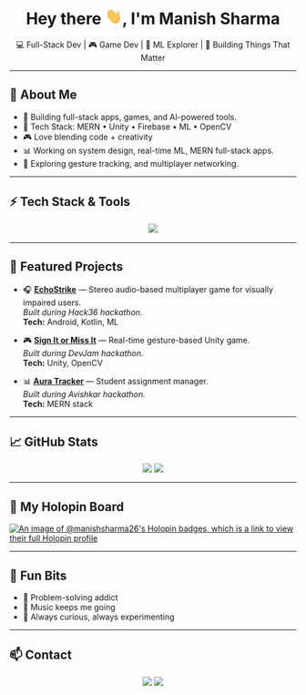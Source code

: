 <h1 align="center">
  Hey there <img src="https://raw.githubusercontent.com/ABSphreak/ABSphreak/master/gifs/Hi.gif" width="30px">, I'm Manish Sharma
</h1>

<p align="center">
  💻 Full-Stack Dev | 🎮 Game Dev | 🤖 ML Explorer | 🚀 Building Things That Matter
</p>

---

## 🚀 About Me

- 🔭 Building full-stack apps, games, and AI-powered tools.
- 🎯 Tech Stack: MERN • Unity • Firebase • ML • OpenCV
- 🎮 Love blending code + creativity
- 📊 Working on system design, real-time ML, MERN full-stack apps.
- 🌱 Exploring gesture tracking, and multiplayer networking.


---

## ⚡ Tech Stack & Tools

<div align="center">
  <img src="https://skillicons.dev/icons?i=react,nodejs,mongodb,unity,cs,python,opencv,firebase,git,github,vscode,figma" />
</div>

---

## 🌟 Featured Projects

- 🎧 [**EchoStrike**](https://github.com/4SumHack36/EchoStrike) — Stereo audio-based multiplayer game for visually impaired users.  
  _Built during Hack36 hackathon._  
  **Tech:** Android, Kotlin, ML

- 🎮 [**Sign It or Miss It**](https://github.com/4SumMNNIT/SIMI) — Real-time gesture-based Unity game.  
  _Built during DevJam hackathon._  
  **Tech:** Unity, OpenCV

- 📊 [**Aura Tracker**](https://github.com/EnigmaTrio/AuraTracker) — Student assignment manager.  
  _Built during Avishkar hackathon._  
  **Tech:** MERN stack

---

## 📈 GitHub Stats

<div align="center">
  <img src="https://github-readme-stats.vercel.app/api?username=manish-sharma26&show_icons=true&theme=react&hide_border=true" />
  <img src="https://github-readme-streak-stats.herokuapp.com/?user=manish-sharma26&theme=react&hide_border=true" />
</div>

---

## 🏅 My Holopin Board

[![An image of @manishsharma26's Holopin badges, which is a link to view their full Holopin profile](https://holopin.me/manishsharma26)](https://holopin.io/@manishsharma26)

---

## 🎯 Fun Bits

- 🧠 Problem-solving addict
- 🎵 Music keeps me going
- 🏹 Always curious, always experimenting

---

## 📫 Contact

<p align="center">
  <a href="mailto:ms0417551@gmail.com"><img src="https://img.shields.io/badge/Email-D14836?style=for-the-badge&logo=gmail&logoColor=white"/></a>
  <a href="https://linkedin.com/in/manish-sharma26"><img src="https://img.shields.io/badge/LinkedIn-0077B5?style=for-the-badge&logo=linkedin&logoColor=white"/></a>
</p>
